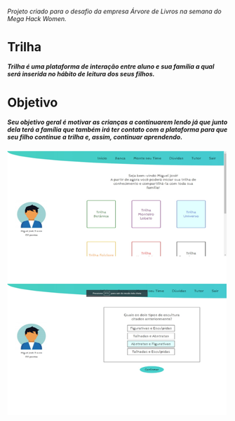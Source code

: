 ###### Projeto criado para o desafio da empresa Árvore de Livros na semana do Mega Hack Women.

# Trilha
##### Trilha é uma plataforma de interação entre aluno e sua família a qual será inserida no hábito de leitura dos seus filhos.

# Objetivo
##### Seu objetivo geral é motivar as crianças a continuarem lendo já que junto dela terá a família que também irá ter contato com a plataforma para que seu filho continue a trilha e, assim, continuar aprendendo.

<img src='src/assets/home_aluno.jpg' alt='Home Aluno' width='500px' height='300px' />
<img src='src/assets/trilha_aluno.jpg' alt='Trilha Aluno' width='500px' height='300px' />